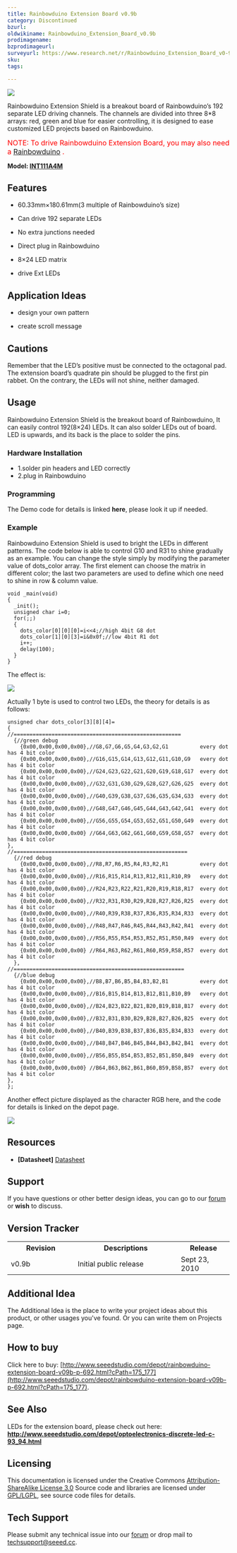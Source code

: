 ```yaml
---
title: Rainbowduino Extension Board v0.9b
category: Discontinued
bzurl:
oldwikiname: Rainbowduino_Extension_Board_v0.9b
prodimagename:
bzprodimageurl:
surveyurl: https://www.research.net/r/Rainbowduino_Extension_Board_v0-9b
sku:
tags:

---
```


![](https://github.com/SeeedDocument/Rainbowduino_Extension_Board_v0.9b/raw/master/img/Rainbowshield.jpg)

Rainbowduino Extension Shield is a breakout board of Rainbowduino’s 192 separate LED driving channels. The channels are divided into three 8*8 arrays: red, green and blue for easier controlling, it is designed to ease customized LED projects based on Rainbowduino.

<font color="red" size="3">NOTE: To drive Rainbowduino Extension Board, you may also need a [Rainbowduino](http://www.seeedstudio.com/depot/rainbowduino-led-driver-platform-atmega-328-p-371.html?cPath=132_133) .</font>

**Model: [INT111A4M](http://www.seeedstudio.com/depot/rainbowduino-extension-board-v09b-p-692.html?cPath=175_177)**


##   Features  

*   60.33mm×180.61mm(3 multiple of Rainbowduino’s size)

*   Can drive 192 separate LEDs

*   No extra junctions needed

*   Direct plug in Rainbowduino

*   8×24 LED matrix

*   drive Ext LEDs

##   Application Ideas  

*   design your own pattern

*   create scroll message

##   Cautions  

Remember that the LED’s positive must be connected to the octagonal pad. The extension board’s quadrate pin should be plugged to the first pin rabbet. On the contrary, the LEDs will not shine, neither damaged.

##   Usage  

Rainbowduino Extension Shield is the breakout board of Rainbowduino, It can easily control 192(8×24) LEDs. It can also solder LEDs out of board. LED is upwards, and its back is the place to solder the pins.

###   Hardware Installation  

*   1.solder pin headers and LED correctly
*   2.plug in Rainbowduino

###   Programming  

The Demo code for details is linked **here**, please look it up if needed.

###   Example  

Rainbowduino Extension Shield is used to bright the LEDs in different patterns. The code below is able to control G10 and R31 to shine gradually as an example. You can change the style simply by modifying the parameter value of dots_color array. The first element can choose the matrix in different color; the last two parameters are used to define which one need to shine in row &amp; column value.
```
void _main(void)
{
  _init();
  unsigned char i=0;
  for(;;)
  {
    dots_color[0][0][0]=i<<4;//high 4bit G8 dot
    dots_color[1][0][3]=i&0x0f;//low 4bit R1 dot
    i++;
    delay(100);
  }
}
```
The effect is:

![](https://github.com/SeeedDocument/Rainbowduino_Extension_Board_v0.9b/raw/master/img/Rainbowduino-extension-exam1.jpg)

Actually 1 byte is used to control two LEDs, the theory for details is as follows:
```
unsigned char dots_color[3][8][4]=
{
//=====================================================
  {//green debug
    {0x00,0x00,0x00,0x00},//G8,G7,G6,G5,G4,G3,G2,G1          every dot has 4 bit color
    {0x00,0x00,0x00,0x00},//G16,G15,G14,G13,G12,G11,G10,G9   every dot has 4 bit color
    {0x00,0x00,0x00,0x00},//G24,G23,G22,G21,G20,G19,G18,G17  every dot has 4 bit color
    {0x00,0x00,0x00,0x00},//G32,G31,G30,G29,G28,G27,G26,G25  every dot has 4 bit color
    {0x00,0x00,0x00,0x00},//G40,G39,G38,G37,G36,G35,G34,G33  every dot has 4 bit color
    {0x00,0x00,0x00,0x00},//G48,G47,G46,G45,G44,G43,G42,G41  every dot has 4 bit color
    {0x00,0x00,0x00,0x00},//G56,G55,G54,G53,G52,G51,G50,G49  every dot has 4 bit color
    {0x00,0x00,0x00,0x00} //G64,G63,G62,G61,G60,G59,G58,G57  every dot has 4 bit color
},
//=======================================================
  {//red debug
    {0x00,0x00,0x00,0x00},//R8,R7,R6,R5,R4,R3,R2,R1          every dot has 4 bit color
    {0x00,0x00,0x00,0x00},//R16,R15,R14,R13,R12,R11,R10,R9   every dot has 4 bit color
    {0x00,0x00,0x00,0x00},//R24,R23,R22,R21,R20,R19,R18,R17  every dot has 4 bit color
    {0x00,0x00,0x00,0x00},//R32,R31,R30,R29,R28,R27,R26,R25  every dot has 4 bit color
    {0x00,0x00,0x00,0x00},//R40,R39,R38,R37,R36,R35,R34,R33  every dot has 4 bit color
    {0x00,0x00,0x00,0x00},//R48,R47,R46,R45,R44,R43,R42,R41  every dot has 4 bit color
    {0x00,0x00,0x00,0x00},//R56,R55,R54,R53,R52,R51,R50,R49  every dot has 4 bit color
    {0x00,0x00,0x00,0x00} //R64,R63,R62,R61,R60,R59,R58,R57  every dot has 4 bit color
  },
//======================================================
  {//blue debug
    {0x00,0x00,0x00,0x00},//B8,B7,B6,B5,B4,B3,B2,B1          every dot has 4 bit color
    {0x00,0x00,0x00,0x00},//B16,B15,B14,B13,B12,B11,B10,B9   every dot has 4 bit color
    {0x00,0x00,0x00,0x00},//B24,B23,B22,B21,B20,B19,B18,B17  every dot has 4 bit color
    {0x00,0x00,0x00,0x00},//B32,B31,B30,B29,B28,B27,B26,B25  every dot has 4 bit color
    {0x00,0x00,0x00,0x00},//B40,B39,B38,B37,B36,B35,B34,B33  every dot has 4 bit color
    {0x00,0x00,0x00,0x00},//B48,B47,B46,B45,B44,B43,B42,B41  every dot has 4 bit color
    {0x00,0x00,0x00,0x00},//B56,B55,B54,B53,B52,B51,B50,B49  every dot has 4 bit color
    {0x00,0x00,0x00,0x00} //B64,B63,B62,B61,B60,B59,B58,B57  every dot has 4 bit color
},
};
```

Another effect picture displayed as the character RGB here, and the code for details is linked on the depot page.

![](https://github.com/SeeedDocument/Rainbowduino_Extension_Board_v0.9b/raw/master/img/Rainbowduino-extension-exam2.jpg)

##   Resources  

- **[Datasheet]** [Datasheet](http://www.seeedstudio.com/depot/datasheet/Rainbowduino_Extension_Shield_v0.9b.pdf)

##   Support  

If you have questions or other better design ideas, you can go to our [forum](http://www.seeedstudio.com/forum) or **wish** to discuss.

##   Version Tracker  

<table>
<tr>
<th> Revision
</th>
<th> Descriptions
</th>
<th> Release
</th></tr>
<tr>
<td width="300px"> v0.9b
</td>
<td width="500px"> Initial public release
</td>
<td width="200px"> Sept 23, 2010
</td></tr></table>

##   Additional Idea  

The Additional Idea is the place to write your project ideas about this product, or other usages you've found. Or you can write them on Projects page.

##   How to buy  

Click here to buy: [http://www.seeedstudio.com/depot/rainbowduino-extension-board-v09b-p-692.html?cPath=175_177](http://www.seeedstudio.com/depot/rainbowduino-extension-board-v09b-p-692.html?cPath=175_177).

##   See Also  

LEDs for the extension board, please check out here: **http://www.seeedstudio.com/depot/optoelectronics-discrete-led-c-93_94.html**

##   Licensing  

This documentation is licensed under the Creative Commons [Attribution-ShareAlike License 3.0](http://creativecommons.org/licenses/by-sa/3.0/) Source code and libraries are licensed under [GPL/LGPL](http://www.gnu.org/licenses/gpl.html), see source code files for details.

## Tech Support
Please submit any technical issue into our [forum](http://forum.seeedstudio.com/) or drop mail to techsupport@seeed.cc. 